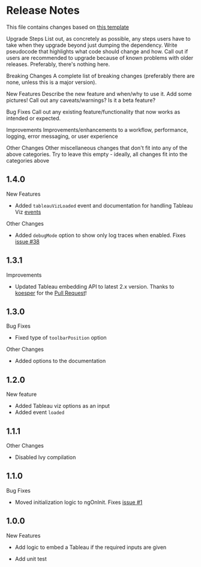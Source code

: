 # Release Notes

This file contains changes based on [this template](https://github.com/palantir/plottable/wiki/Release-Notes-Template)

Upgrade Steps
List out, as concretely as possible, any steps users have to take when they upgrade beyond just dumping the dependency.
Write pseudocode that highlights what code should change and how.
Call out if users are recommended to upgrade because of known problems with older releases.
Preferably, there's nothing here.

Breaking Changes
A complete list of breaking changes (preferably there are none, unless this is a major version).

New Features
Describe the new feature and when/why to use it. Add some pictures! Call out any caveats/warnings? Is it a beta feature?

Bug Fixes
Call out any existing feature/functionality that now works as intended or expected.

Improvements
Improvements/enhancements to a workflow, performance, logging, error messaging, or user experience

Other Changes
Other miscellaneous changes that don't fit into any of the above categories. Try to leave this empty - ideally, all changes fit into the categories above

## 1.4.0

New Features

- Added `tableauVizLoaded` event and documentation for handling Tableau Viz [events](https://help.tableau.com/current/api/js_api/en-us/JavaScriptAPI/js_api_ref.htm#viz_event_classes)

Other Changes

- Added `debugMode` option to show only log traces when enabled. Fixes [issue #38](https://github.com/nfqsolutions/ngx-tableau/issues/38)

## 1.3.1

Improvements

- Updated Tableau embedding API to latest 2.x version. Thanks to [koesper](https://github.com/koesper) for the [Pull Request](https://github.com/nfqsolutions/ngx-tableau/pull/34)!

## 1.3.0

Bug Fixes

- Fixed type of `toolbarPosition` option

Other Changes

- Added options to the documentation

## 1.2.0

New feature

- Added Tableau viz options as an input
- Added event `loaded`

## 1.1.1

Other Changes

- Disabled Ivy compilation

## 1.1.0

Bug Fixes

- Moved initialization logic to ngOnInit. Fixes [issue #1](https://github.com/nfqsolutions/ngx-tableau/issues/1)

## 1.0.0

New Features

- Add logic to embed a Tableau if the required inputs are given

- Add unit test
